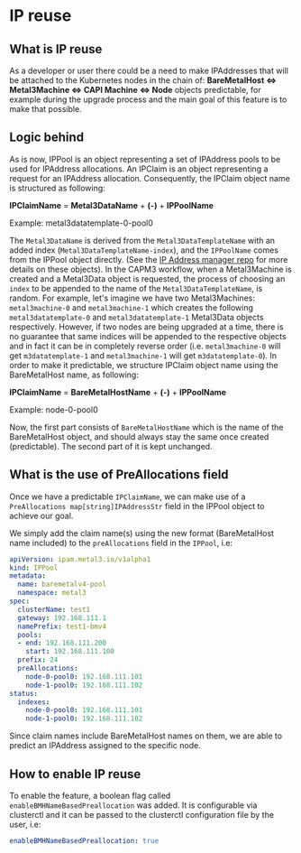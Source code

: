 # IP reuse

## What is IP reuse

As a developer or user there could be a need to make IPAddresses that will be
attached to the Kubernetes nodes in the chain of: **BareMetalHost <=>
Metal3Machine <=> CAPI Machine <=> Node** objects predictable, for example
during the upgrade process and the main goal of this feature is to make that
possible.

## Logic behind

As is now, IPPool is an object representing a set of IPAddress pools to be used
for IPAddress allocations. An IPClaim is an object representing a request for an
IPAddress allocation. Consequently, the IPClaim object name is structured as
following:

**IPClaimName** = **Metal3DataName** + **(-)** + **IPPoolName**

Example: metal3datatemplate-0-pool0

The `Metal3DataName` is derived from the `Metal3DataTemplateName` with an added
index (`Metal3DataTemplateName-index`), and the `IPPoolName` comes from the
IPPool object directly. (See the
[IP Address manager repo](https://github.com/metal3-io/ip-address-manager) for
more details on these objects). In the CAPM3 workflow, when a Metal3Machine is
created and a Metal3Data object is requested, the process of choosing an `index`
to be appended to the name of the `Metal3DataTemplateName`, is random. For
example, let's imagine we have two Metal3Machines: `metal3machine-0` and
`metal3machine-1` which creates the following `metal3datatemplate-0` and
`metal3datatemplate-1` Metal3Data objects respectively. However, if two nodes
are being upgraded at a time, there is no guarantee that same indices will be
appended to the respective objects and in fact it can be in completely reverse
order (i.e. `metal3machine-0` will get `m3datatemplate-1` and `metal3machine-1`
will get `m3datatemplate-0`). In order to make it predictable, we structure
IPClaim object name using the BareMetalHost name, as following:

**IPClaimName** = **BareMetalHostName** + **(-)** + **IPPoolName**

Example: node-0-pool0

Now, the first part consists of `BareMetalHostName` which is the name of the
BareMetalHost object, and should always stay the same once created
(predictable). The second part of it is kept unchanged.

## What is the use of PreAllocations field

Once we have a predictable `IPClaimName`, we can make use of a
`PreAllocations map[string]IPAddressStr` field in the IPPool object to achieve
our goal.

We simply add the claim name(s) using the new format (BareMetalHost name
included) to the `preAllocations` field in the `IPPool`, i.e:

```yaml
apiVersion: ipam.metal3.io/v1alpha1
kind: IPPool
metadata:
  name: baremetalv4-pool
  namespace: metal3
spec:
  clusterName: test1
  gateway: 192.168.111.1
  namePrefix: test1-bmv4
  pools:
  - end: 192.168.111.200
    start: 192.168.111.100
  prefix: 24
  preAllocations:
    node-0-pool0: 192.168.111.101
    node-1-pool0: 192.168.111.102
status:
  indexes:
    node-0-pool0: 192.168.111.101
    node-1-pool0: 192.168.111.102
```

Since claim names include BareMetalHost names on them, we are able to predict an
IPAddress assigned to the specific node.

## How to enable IP reuse

To enable the feature, a boolean flag called `enableBMHNameBasedPreallocation`
was added. It is configurable via clusterctl and it can be passed to the
clusterctl configuration file by the user, i.e:

```yaml
enableBMHNameBasedPreallocation: true
```
